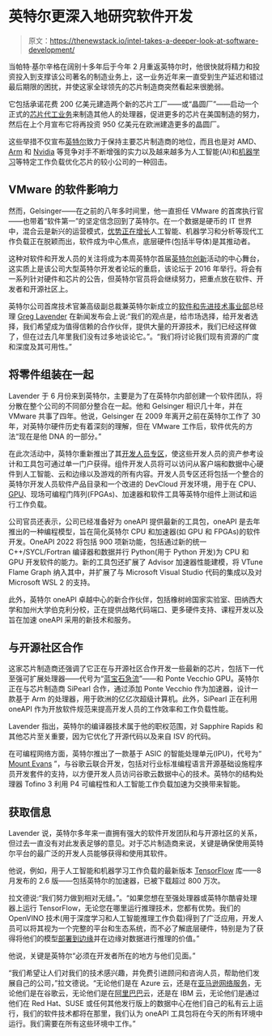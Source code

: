 # 英特尔更深入地研究软件开发

> 原文：<https://thenewstack.io/intel-takes-a-deeper-look-at-software-development/>

当帕特·基尔辛格在阔别十多年后于今年 2 月重返英特尔时，他很快就将精力和投资投入到支撑该公司著名的制造业务上，这一业务近年来一直受到生产延迟和错过最后期限的困扰，并使这家全球领先的芯片制造商突然看起来很脆弱。

它包括承诺花费 200 亿美元建造两个新的芯片工厂——或“晶圆厂”——启动一个正式的[芯片代工业务](https://thenewstack.io/what-intels-fab-for-hire-plan-could-offer-hyperscale-cloud-platforms/)来制造其他人的处理器，促进更多的芯片在美国制造的努力，然后在上个月宣布它将再投资 950 亿美元在欧洲建造更多的晶圆厂。

这些举措不仅宣布[英特尔](https://thenewstack.io/intel-unveils-next-generation-neuromorphic-computing-chip/)致力于保持主要芯片制造商的地位，而且也是对 AMD、 [Arm](https://thenewstack.io/arm-looks-to-supercharge-iot-software-development/) 和 [Nvidia](https://thenewstack.io/tutorial-deploy-the-nvidia-gpu-operator-on-kubernetes-based-on-containerd-runtime/) 等竞争对手不断增强的实力以及越来越多为人工智能(AI)和[机器学习](https://thenewstack.io/category/machine-learning/)等特定工作负载优化芯片的较小公司的一种回击。

## **VMware 的软件影响力**

然而，Gelsinger——在之前的八年多时间里，他一直担任 VMware 的首席执行官——也带着“软件第一”的坚定信念回到了英特尔。在一个数据是硬币的 IT 世界中，混合云是新兴的运营模式，[优势正在增长](https://thenewstack.io/tutorial-accelerate-ai-at-edge-with-onnx-runtime-and-intel-neural-compute-stick-2/)人工智能、机器学习和分析等现代工作负载正在脱颖而出，软件成为中心焦点，底层硬件(包括半导体)是其推动者。

这种对软件和开发人员的关注将成为本周英特尔首届[英特尔创新](https://www.intel.com/content/www/us/en/events/on-event-series.html)活动的中心舞台，这实质上是该公司大型英特尔开发者论坛的重启，该论坛于 2016 年举行。将会有一系列针对硬件和芯片的公告，但英特尔官员将会继续努力，把重点放在软件、开发者和开源社区上。

英特尔公司首席技术官兼高级副总裁兼英特尔新成立的[软件和先进技术事业部](https://www.intel.com/content/www/us/en/newsroom/news/intel-makes-changes-strengthen-execution-innovation-critical-business-areas.html#gs.erfq1z)总经理 [Greg Lavender](https://www.linkedin.com/in/greglavender/) 在新闻发布会上说:“我们的观点是，给市场选择，给开发者选择，我们希望成为值得信赖的合作伙伴，提供大量的开源技术，我们已经这样做了，但在过去几年里我们没有过多地谈论它。”。“我们将讨论我们现有资源的广度和深度及其可用性。”

## **将零件组装在一起**

Lavender 于 6 月份来到英特尔，主要是为了在英特尔内部创建一个软件团队，将分散在整个公司的不同部分整合在一起。他和 Gelsinger 相识几十年，并在 VMware 共事了四年。他说，Gelsinger 在 2009 年离开之前在英特尔工作了 30 年，对英特尔硬件历史有着深刻的理解，但在 VMware 工作后，软件优先的方法“现在是他 DNA 的一部分。”

在此次活动中，英特尔重新推出了其[开发人员专区](https://www.intel.com/content/www/us/en/developer/overview.html)，使这些开发人员的资产参考设计和工具包可通过单一门户获得。组件开发人员将可以访问从客户端和数据中心硬件到人工智能、云和边缘以及游戏的所有内容。开发人员专区还将包括一个整合的英特尔开发人员软件产品目录和一个改进的 DevCloud 开发环境，用于在 CPU、[GPU](https://thenewstack.io/nvidia-gpus-nudge-hpe-supercomputer-into-the-exascale/)、现场可编程门阵列(FPGAs)、加速器和软件工具等英特尔组件上测试和运行工作负载。

公司官员还表示，公司已经准备好为 oneAPI 提供最新的工具包，oneAPI 是去年推出的一种编程模型，旨在简化英特尔 CPU 和加速器(如 GPU 和 FPGAs)的软件开发。OneAPI 2022 将包括 900 项新功能，包括通过新的统一 C++/SYCL/Fortran 编译器和数据并行 Python(用于 Python 开发)为 CPU 和 GPU 开发软件的能力。新的工具包还扩展了 Advisor 加速器性能建模，将 VTune Flame Graph 纳入其中，并扩展了与 Microsoft Visual Studio 代码的集成以及对 Microsoft WSL 2 的支持。

此外，英特尔 oneAPI 卓越中心的新合作伙伴，包括橡树岭国家实验室、田纳西大学和加州大学伯克利分校，正在提供战略代码端口、更多硬件支持、课程开发以及旨在加速 oneAPI 采用的新技术和服务。

## **与开源社区合作**

这家芯片制造商还强调了它正在与开源社区合作开发一些最新的芯片，包括下一代至强可扩展处理器——代号为“[蓝宝石急流](https://www.intel.com/content/www/us/en/newsroom/opinion/updates-next-gen-data-center-platform-sapphire-rapids.html)”——和 Ponte Vecchio GPU。英特尔正在与芯片制造商 SiPearl 合作，通过添加 Ponte Vecchio 作为加速器，设计一款基于 Arm 的处理器，用于欧洲的亿亿次超级计算机。此外，SiPearl 正在利用 oneAPI 作为开放软件规范来提高开发人员的工作效率和工作负载性能。

Lavender 指出，英特尔的编译器技术属于他的职权范围，对 Sapphire Rapids 和其他芯片至关重要，因为它优化了开源代码以及来自 ISV 的代码。

在可编程网络方面，英特尔推出了一款基于 ASIC 的智能处理单元(IPU)，代号为“ [Mount Evans](https://www.intel.com/content/www/us/en/products/platforms/details/mount-evans.html) ”，与谷歌云联合开发，包括对行业标准编程语言开源基础设施程序员开发套件的支持，以方便开发人员访问谷歌云数据中心的技术。英特尔的结构处理器 Tofino 3 利用 P4 可编程性和人工智能工作负载加速为交换带来智能。

## **获取信息**

Lavender 说，英特尔多年来一直拥有强大的软件开发团队和与开源社区的关系，但过去一直没有对此发表足够的意见。对于芯片制造商来说，关键是确保使用英特尔平台的最广泛的开发人员能够获得和使用其软件。

他说，例如，用于人工智能和机器学习工作负载的最新版本 [TensorFlow](https://thenewstack.io/train-a-tensorflow-model-with-a-kubeflow-jupyter-notebook-server/) 库——8 月发布的 2.6 版——包括英特尔的加速器，已被下载超过 800 万次。

拉文德说:“我们努力做到相对无缝。”。“如果您想在至强处理器或英特尔酷睿处理器上运行 TensorFlow，无论您在哪里运行推理技术，您都有优势。我们的 OpenVINO 技术(用于深度学习和人工智能推理工作负载)得到了广泛应用，开发人员可以将其视为一个完整的平台和生态系统，而不必了解底层硬件，特别是为了获得将他们的模型[部署到边缘](https://thenewstack.io/where-service-mesh-and-smartnics-meet/)并在边缘对数据进行推理的价值。”

他说，关键是英特尔“必须在开发者所在的地方与他们见面。”

“我们希望让人们对我们的技术感兴趣，并免费引进顾问和咨询人员，帮助他们发展自己的公司，”拉文德说。“无论他们是在 Azure 云，还是在[亚马逊网络服务](https://aws.amazon.com/?utm_content=inline-mention)，无论他们是在谷歌云，无论他们是在[阿里巴巴](https://thenewstack.io/alibaba-github-repos-most-active-in-china/)云，还是在 IBM 云，无论他们是通过他们在 Red Hat、SUSE 或任何其他发行版上的数据中心在他们自己的私有云上运行，我们的软件技术都将在那里，我们认为 oneAPI 工具包将在今天的所有环境中运行。我们需要在所有这些环境中工作。”

<svg xmlns:xlink="http://www.w3.org/1999/xlink" viewBox="0 0 68 31" version="1.1"><title>Group</title> <desc>Created with Sketch.</desc></svg>